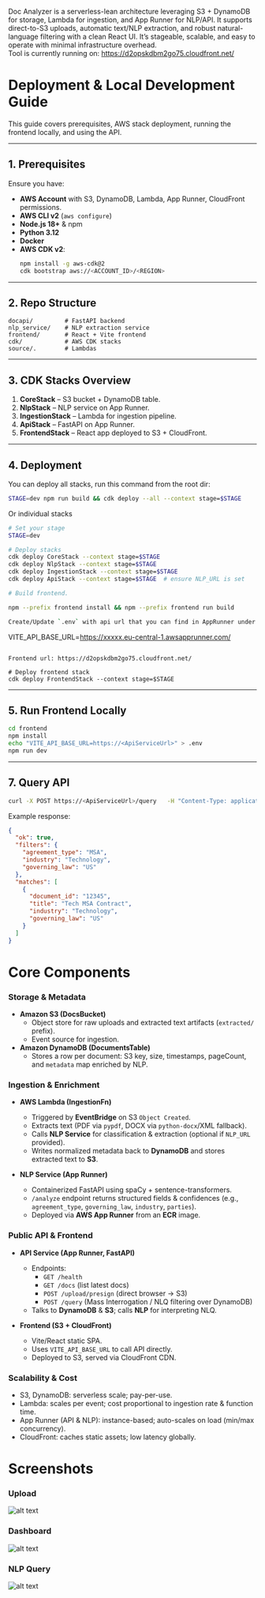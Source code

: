 Doc Analyzer is a serverless-lean architecture leveraging S3 + DynamoDB for storage, Lambda for ingestion, and App Runner for NLP/API. It supports direct-to-S3 uploads, automatic text/NLP extraction, and robust natural-language filtering with a clean React UI. It’s stageable, scalable, and easy to operate with minimal infrastructure overhead.  
Tool is currently running on: https://d2opskdbm2go75.cloudfront.net/

# Deployment & Local Development Guide

This guide covers prerequisites, AWS stack deployment, running the frontend locally, and using the API.

---

## 1. Prerequisites

Ensure you have:

- **AWS Account** with S3, DynamoDB, Lambda, App Runner, CloudFront permissions.
- **AWS CLI v2** (`aws configure`)
- **Node.js 18+** & npm
- **Python 3.12**
- **Docker**
- **AWS CDK v2**:
  ```bash
  npm install -g aws-cdk@2
  cdk bootstrap aws://<ACCOUNT_ID>/<REGION>
  ```

---

## 2. Repo Structure

```
docapi/         # FastAPI backend
nlp_service/    # NLP extraction service
frontend/       # React + Vite frontend
cdk/            # AWS CDK stacks
source/.        # Lambdas
```

---

## 3. CDK Stacks Overview

1. **CoreStack** – S3 bucket + DynamoDB table.
2. **NlpStack** – NLP service on App Runner.
3. **IngestionStack** – Lambda for ingestion pipeline.
4. **ApiStack** – FastAPI on App Runner.
5. **FrontendStack** – React app deployed to S3 + CloudFront.

---

## 4. Deployment

You can deploy all stacks, run this command from the root dir:

```bash
STAGE=dev npm run build && cdk deploy --all --context stage=$STAGE
```

Or individual stacks

```bash
# Set your stage
STAGE=dev

# Deploy stacks
cdk deploy CoreStack --context stage=$STAGE
cdk deploy NlpStack --context stage=$STAGE
cdk deploy IngestionStack --context stage=$STAGE
cdk deploy ApiStack --context stage=$STAGE  # ensure NLP_URL is set

# Build frontend.

npm --prefix frontend install && npm --prefix frontend run build

Create/Update `.env` with api url that you can find in AppRunner under service docstack-<stage>-docapi:
```

VITE_API_BASE_URL=https://xxxxx.eu-central-1.awsapprunner.com/

```

Frontend url: https://d2opskdbm2go75.cloudfront.net/

# Deploy frontend stack
cdk deploy FrontendStack --context stage=$STAGE

```

---

## 5. Run Frontend Locally

```bash
cd frontend
npm install
echo "VITE_API_BASE_URL=https://<ApiServiceUrl>" > .env
npm run dev
```

---

## 7. Query API

```bash
curl -X POST https://<ApiServiceUrl>/query   -H "Content-Type: application/json"   -d '{"question":"Show me all MSAs in Technology industry under US law"}'
```

Example response:

```json
{
  "ok": true,
  "filters": {
    "agreement_type": "MSA",
    "industry": "Technology",
    "governing_law": "US"
  },
  "matches": [
    {
      "document_id": "12345",
      "title": "Tech MSA Contract",
      "industry": "Technology",
      "governing_law": "US"
    }
  ]
}
```

# Core Components

### Storage & Metadata

- **Amazon S3 (DocsBucket)**
  - Object store for raw uploads and extracted text artifacts (`extracted/` prefix).
  - Event source for ingestion.
- **Amazon DynamoDB (DocumentsTable)**
  - Stores a row per document: S3 key, size, timestamps, pageCount, and `metadata` map enriched by NLP.

### Ingestion & Enrichment

- **AWS Lambda (IngestionFn)**

  - Triggered by **EventBridge** on S3 `Object Created`.
  - Extracts text (PDF via `pypdf`, DOCX via `python-docx`/XML fallback).
  - Calls **NLP Service** for classification & extraction (optional if `NLP_URL` provided).
  - Writes normalized metadata back to **DynamoDB** and stores extracted text to **S3**.

- **NLP Service (App Runner)**
  - Containerized FastAPI using spaCy + sentence-transformers.
  - `/analyze` endpoint returns structured fields & confidences (e.g., `agreement_type`, `governing_law`, `industry`, `parties`).
  - Deployed via **AWS App Runner** from an **ECR** image.

### Public API & Frontend

- **API Service (App Runner, FastAPI)**

  - Endpoints:
    - `GET /health`
    - `GET /docs` (list latest docs)
    - `POST /upload/presign` (direct browser → S3)
    - `POST /query` (Mass Interrogation / NLQ filtering over DynamoDB)
  - Talks to **DynamoDB** & **S3**; calls **NLP** for interpreting NLQ.

- **Frontend (S3 + CloudFront)**
  - Vite/React static SPA.
  - Uses `VITE_API_BASE_URL` to call API directly.
  - Deployed to S3, served via CloudFront CDN.

### Scalability & Cost

- S3, DynamoDB: serverless scale; pay-per-use.
- Lambda: scales per event; cost proportional to ingestion rate & function time.
- App Runner (API & NLP): instance-based; auto-scales on load (min/max concurrency).
- CloudFront: caches static assets; low latency globally.

# Screenshots

### Upload

![alt text](docs/image.png)

### Dashboard

![alt text](docs/image-1.png)

### NLP Query

![alt text](docs/image-2.png)
